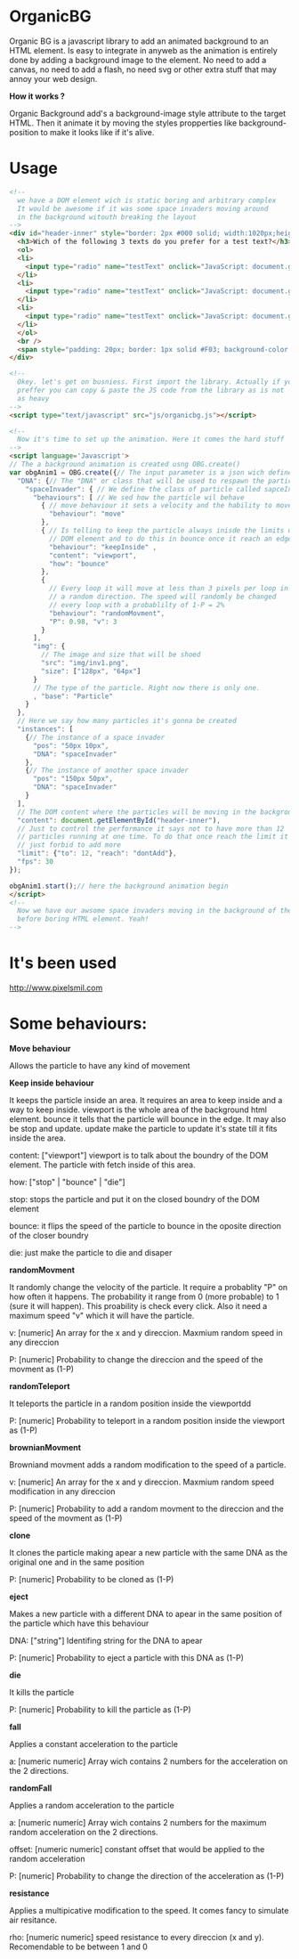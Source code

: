 OrganicBG
=========

Organic BG is a javascript library to add an animated background to an HTML element. Is easy to integrate in anyweb as the animation is entirely done by adding a background image to the element. No need to add a canvas, no need to add a flash, no need svg or other extra stuff that may annoy your web design.

**How it works ?**

Organic Background add's a background-image style attribute to the target HTML. Then it animate it by moving the styles propperties like background-position to make it looks like if it's alive.

Usage
=====

```html
<!-- 
  we have a DOM element wich is static boring and arbitrary complex
  It would be awesome if it was some space invaders moving around
  in the background witouth breaking the layout
-->
<div id="header-inner" style="border: 2px #000 solid; width:1020px;height:400px; margin: auto; margin-top: 30px;background-repeat: no-repeat;">
  <h3>Wich of the following 3 texts do you prefer for a test text?</h3>
  <ol>
  <li>
    <input type="radio" name="testText" onclick="JavaScript: document.getElementById('fillme').innerHTML='Hellow World !'" /> Hello World
  </li>
  <li>
    <input type="radio" name="testText" onclick="JavaScript: document.getElementById('fillme').innerHTML='Hello World !'" /> Hello World
  </li>
  <li>
    <input type="radio" name="testText" onclick="JavaScript: document.getElementById('fillme').innerHTML='Hello World !'" /> Hello World
  </li>
  </ol>
  <br />
  <span style="padding: 20px; border: 1px solid #F03; background-color: #FFF; color: #0A3" id="fillme"></span>
</div> 

<!--
  Okey. let's get on busniess. First import the library. Actually if you
  preffer you can copy & paste the JS code from the library as is not 
  as heavy
-->
<script type="text/javascript" src="js/organicbg.js"></script>

<!--
  Now it's time to set up the animation. Here it comes the hard stuff
-->
<script language='Javascript'>
// The a background animation is created usng OBG.create()
var obgAnim1 = OBG.create({// The input parameter is a json wich defines de animation
  "DNA": {// The "DNA" or class that will be used to respawn the particles
    "spaceInvader": { // We define the class of particle called sapceInvader
      "behaviours": [ // We sed how the particle wil behave
        { // move behaviour it sets a velocity and the hability to move
          "behaviour": "move"
        },
        { // Is telling to keep the particle always inisde the limits of the
          // DOM element and to do this in bounce once it reach an edge
          "behaviour": "keepInside" ,
          "content": "viewport", 
          "how": "bounce"
        }, 
        {
          // Every loop it will move at less than 3 pixels per loop in
          // a random direction. The speed will randomly be changed 
          // every loop with a probablilty of 1-P = 2%
          "behaviour": "randomMovment", 
          "P": 0.98, "v": 3
        }
      ],
      "img": {
        // The image and size that will be shoed
        "src": "img/inv1.png",
        "size": ["128px", "64px"]
      }
      // The type of the particle. Right now there is only one.
      , "base": "Particle" 
    }
  },
  // Here we say how many particles it's gonna be created
  "instances": [
    {// The instance of a space invader
      "pos": "50px 10px",
      "DNA": "spaceInvader"
    },
    {// The instance of another space invader
      "pos": "150px 50px",
      "DNA": "spaceInvader"
    }
  ],
  // The DOM content where the particles will be moving in the background
  "content": document.getElementById("header-inner"),
  // Just to control the performance it says not to have more than 12
  // particles running at one time. To do that once reach the limit it
  // just forbid to add more
  "limit": {"to": 12, "reach": "dontAdd"},
  "fps": 30
});

obgAnim1.start();// here the background animation begin
</script>
<!--
  Now we have our awsome space invaders moving in the background of the
  before boring HTML element. Yeah!
-->
```


It's been used
===============
http://www.pixelsmil.com

Some behaviours:
===============

**Move behaviour**

Allows the particle to have any kind of movement

**Keep inside behaviour**

It keeps the particle inside an area. It requires an area to keep inside and a way to keep inside. viewport is the whole area of the background html element. bounce it tells that the particle will bounce in the edge. It may also be stop and update. update make the particle to update it's state till it fits inside the area.

content: ["viewport"]
viewport is to talk about the boundry of the DOM element. The particle with fetch inside of this area.

how: ["stop" | "bounce" | "die"]
  
  stop: stops the particle and put it on the closed boundry of the DOM element

  bounce: it flips the speed of the particle to bounce in the oposite direction of the closer boundry
  
  die: just make the particle to die and disaper

**randomMovment**

It randomly change the velocity of the particle. It require a probablity "P" on how often it happens. The probability it range from 0 (more probable) to 1 (sure it will happen). This proability is check every click. Also it need a maximum speed "v" which it will have the particle.

v: [numeric]
An array for the x and y direccion. Maxmium random speed in any direccion

P: [numeric]
Probability to change the direccion and the speed of the movment as (1-P)

**randomTeleport**

It teleports the particle in a random position inside the viewportdd

P: [numeric]
Probability to teleport in a random position inside the viewport as (1-P)

**brownianMovment**

Browniand movment adds a random modification to the speed of a particle.

v: [numeric]
An array for the x and y direccion. Maxmium random speed modification in any direccion

P: [numeric]
Probability to add a random movment to the direccion and the speed of the movment as (1-P)

**clone**

It clones the particle making apear a new particle with the same DNA as the original one and in the same position

P: [numeric]
Probability to be cloned as (1-P)

**eject**

Makes a new particle with a different DNA to apear in the same position of the particle which have this behaviour

DNA: ["string"]
Identifing string for the DNA to apear

P: [numeric]
Probability to eject a particle with this DNA as (1-P)

**die**

It kills the particle

P: [numeric]
Probability to kill the particle as (1-P)

**fall**

Applies a constant acceleration to the particle

a: [numeric numeric]
Array wich contains 2 numbers for the acceleration on the 2 directions.

**randomFall**

Applies a random acceleration to the particle

a: [numeric numeric]
Array wich contains 2 numbers for the maximum random acceleration on the 2 directions.

offset: [numeric numeric]
constant offset that would be applied to the random acceleration

P: [numeric]
Probability to change the direction of the acceleration as (1-P)

**resistance**

Applies a multipicative modification to the speed. It comes fancy to simulate air resitance.

rho: [numeric numeric]
speed resistance to every direccion (x and y). Recomendable to be between 1 and 0
